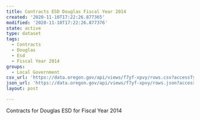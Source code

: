 ```yaml
---
title: Contracts ESD Douglas Fiscal Year 2014
created: '2020-11-10T17:22:26.877365'
modified: '2020-11-10T17:22:26.877376'
state: active
type: dataset
tags:
  - Contracts
  - Douglas
  - Esd
  - Fiscal Year 2014
groups:
  - Local Government
csv_url: 'https://data.oregon.gov/api/views/f7yf-xpvy/rows.csv?accessType=DOWNLOAD'
json_url: 'https://data.oregon.gov/api/views/f7yf-xpvy/rows.json?accessType=DOWNLOAD'
layout: post

---
```

Contracts for Douglas ESD for Fiscal Year 2014
